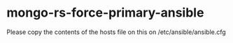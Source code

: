# mongo-rs-force-primary-ansible
Please copy the contents of the hosts file on this on /etc/ansible/ansible.cfg
